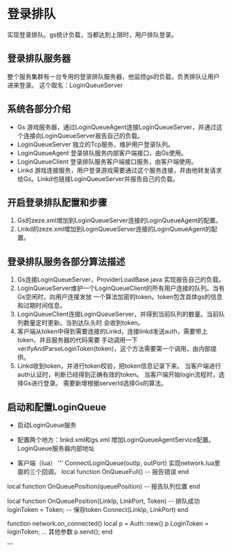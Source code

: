 # 登录排队
实现登录排队。gs统计负载，当都达到上限时，用户排队登录。

## 登录排队服务器
整个服务集群有一台专用的登录排队服务器，他监控gs的负载，负责排队让用户进来登录。
这个取名：LoginQueueServer

## 系统各部分介绍
* Gs
游戏服务器，通过LoginQueueAgent连接LoginQueueServer，并通过这个连接向LoginQueueServer报告自己的负载。
* LoginQueueServer
独立的Tcp服务，维护用户登录队列。
* LoginQueueAgent
登录排队服务内部客户端接口，由Gs使用。
* LoginQueueClient
登录排队服务客户端接口服务，由客户端使用。
* Linkd
游戏连接服务，用户登录游戏需要通过这个服务连接，并由他转发请求给Gs。Linkd也链接LoginQueueServer并报告自己的负载。

## 开启登录排队配置和步骤
1. Gs的zeze.xml增加到LoginQueueServer连接的LoginQueueAgent的配置。
2. Linkd的zeze.xml增加到LoginQueueServer连接的LoginQueueAgent的配置。

## 登录排队服务各部分算法描述
1. Gs连接LoginQueueServer，ProviderLoadBase.java 实现报告自己的负载。
2. LoginQueueServer维护一个LoginQueueClient的所有用户连接的队列。当有Gs空闲时，向用户连接发放
    一个算法加密的token。token包含具体gs的信息和过期时间信息。
3. LoginQueueClient连接LoginQueueServer，并得到当前队列的数量。当前队列数量定时更新。当到达队头时
    会收到token。
4. 客户端从token中得到需要连接的Linkd，连接linkd发送auth，需要带上token，并且服务器的代码需要
    手动调用一下verifyAndParseLoginToken(token)，这个方法需要第一个调用，由内部提供。
5. Linkd收到token，并进行token校验，把token信息记录下来。
    当客户端进行auth认证时，判断已经得到正确有效的token。
    当客户端开始login流程时，选择Gs进行登录。
    需要新增根据serverId选择Gs的算法。

## 启动和配置LoginQueue
* 启动LoginQueue服务

* 配置两个地方：linkd.xml和gs.xml
增加LoginQueueAgentService配置。
	<ServiceConf Name="LoginQueueAgentService">
		<Connector HostNameOrAddress="127.0.0.1" Port="9999"/> LoginQueue服务器内部地址
	</ServiceConf>

* 客户端（lua）
'''
ConnectLoginQueue(outIp, outPort)
实现network.lua里面的三个回调。
local function OnQueueFull()
	-- 报告错误
end

local function OnQueuePosition(queuePosition)
	-- 报告队列位置
end

local function OnQueuePosition(LinkIp, LinkPort, Token)
	-- 排队成功
	loginToken = Token;  -- 保存token
	Connect(LinkIp, LinkPort)
end

function network.on_connected()
	local p = Auth::new()
	p.LoginToken = loginToken;
	... 其他参数
	p.send();
end

'''
